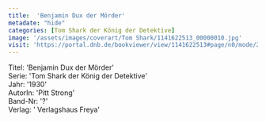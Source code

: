 ```yaml
---
title:  'Benjamin Dux der Mörder'
metadate: "hide"
categories: [Tom Shark der König der Detektive]
image: '/assets/images/coverart/Tom Shark/1141622513_00000010.jpg'
visit: 'https://portal.dnb.de/bookviewer/view/1141622513#page/n0/mode/2up'
---
```

Titel: 'Benjamin Dux der Mörder' <br>
Serie: 'Tom Shark der König der Detektive' <br>
Jahr: '1930' <br>
AutorIn: 'Pitt Strong' <br>
Band-Nr: '?' <br>
Verlag: ' Verlagshaus Freya'